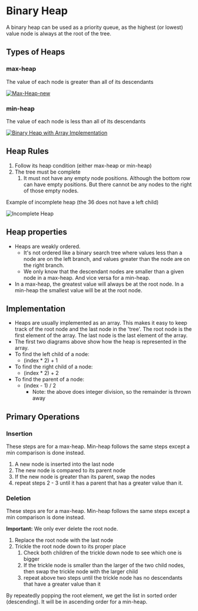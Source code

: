# Binary Heap

A binary heap can be used as a priority queue, as the highest (or lowest) value node is always at the root of the tree.

## Types of Heaps

### max-heap

The value of each node is greater than all of its descendants

[![Max-Heap-new](https://upload.wikimedia.org/wikipedia/commons/thumb/c/c4/Max-Heap-new.svg/256px-Max-Heap-new.svg.png)](https://commons.wikimedia.org/wiki/File:Max-Heap-new.svg)

### min-heap

The value of each node is less than all of its descendants

[![Binary Heap with Array Implementation](https://upload.wikimedia.org/wikipedia/commons/thumb/c/c4/Binary\_Heap\_with\_Array\_Implementation.JPG/512px-Binary\_Heap\_with\_Array\_Implementation.JPG)](https://commons.wikimedia.org/wiki/File:Binary\_Heap\_with\_Array\_Implementation.JPG)

## Heap Rules

1. Follow its heap condition (either max-heap or min-heap)
2. The tree must be complete
   1. It must not have any empty node positions. Although the bottom row can have empty positions. But there cannot be any nodes to the right of those empty nodes.

Example of incomplete heap (the 36 does not have a left child)

![Incomplete Heap](../.gitbook/assets/incomplete\_heap.svg)

## Heap properties

* Heaps are weakly ordered.
  * It's not ordered like a binary search tree where values less than a node are on the left branch, and values greater than the node are on the right branch.
  * We only know that the descendant nodes are smaller than a given node in a max-heap. And vice versa for a min-heap.
* In a max-heap, the greatest value will always be at the root node. In a min-heap the smallest value will be at the root node.

## Implementation

* Heaps are usually implemented as an array. This makes it easy to keep track of the root node and the last node in the 'tree'. The root node is the first element of the array. The last node is the last element of the array.
* The first two diagrams above show how the heap is represented in the array.
* To find the left child of a node:
  * (index \* 2) + 1
* To find the right child of a node:
  * (index \* 2) + 2
* To find the parent of a node:
  * (index - 1) / 2
    * Note: the above does integer division, so the remainder is thrown away

## Primary Operations

### Insertion

These steps are for a max-heap. Min-heap follows the same steps except a min comparison is done instead.

1. A new node is inserted into the last node
2. The new node is compared to its parent node
3. If the new node is greater than its parent, swap the nodes
4. repeat steps 2 - 3 until it has a parent that has a greater value than it.

### Deletion

These steps are for a max-heap. Min-heap follows the same steps except a min comparison is done instead.

**Important:** We only ever delete the root node.

1. Replace the root node with the last node
2. Trickle the root node down to its proper place
   1. Check both children of the trickle down node to see which one is bigger
   2. If the trickle node is smaller than the larger of the two child nodes, then swap the trickle node with the larger child
   3. repeat above two steps until the trickle node has no descendants that have a greater value than it

By repeatedly popping the root element, we get the list in sorted order (descending). It will be in ascending order for a min-heap.
